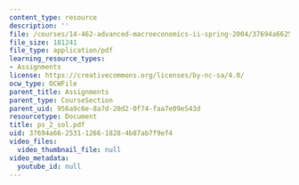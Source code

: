 ```yaml
---
content_type: resource
description: ''
file: /courses/14-462-advanced-macroeconomics-ii-spring-2004/37694a662531126618284b87ab7f9ef4_ps_2_sol.pdf
file_size: 181241
file_type: application/pdf
learning_resource_types:
- Assignments
license: https://creativecommons.org/licenses/by-nc-sa/4.0/
ocw_type: OCWFile
parent_title: Assignments
parent_type: CourseSection
parent_uid: 956a9c6e-8a7d-20d2-0f74-faa7e09e543d
resourcetype: Document
title: ps_2_sol.pdf
uid: 37694a66-2531-1266-1828-4b87ab7f9ef4
video_files:
  video_thumbnail_file: null
video_metadata:
  youtube_id: null
---
```

